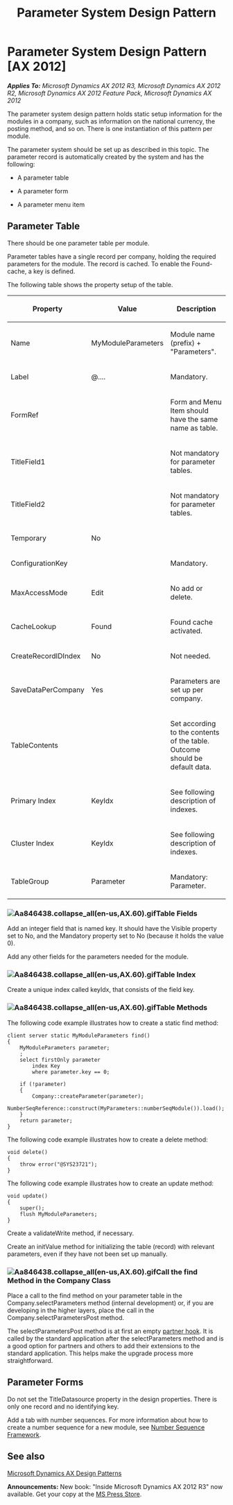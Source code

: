 ﻿---
title: Parameter System Design Pattern
TOCTitle: Parameter System
ms:assetid: 9bcc224b-393d-437d-beed-8ad5b87f14cb
ms:mtpsurl: https://msdn.microsoft.com/en-us/library/Aa846438(v=AX.60)
ms:contentKeyID: 35248198
ms.date: 05/18/2015
mtps_version: v=AX.60
---

# Parameter System Design Pattern [AX 2012]


_**Applies To:** Microsoft Dynamics AX 2012 R3, Microsoft Dynamics AX 2012 R2, Microsoft Dynamics AX 2012 Feature Pack, Microsoft Dynamics AX 2012_

The parameter system design pattern holds static setup information for the modules in a company, such as information on the national currency, the posting method, and so on. There is one instantiation of this pattern per module.

The parameter system should be set up as described in this topic. The parameter record is automatically created by the system and has the following:

  - A parameter table

  - A parameter form

  - A parameter menu item

## Parameter Table

There should be one parameter table per module.

Parameter tables have a single record per company, holding the required parameters for the module. The record is cached. To enable the Found-cache, a key is defined.

The following table shows the property setup of the table.

<table>
<colgroup>
<col style="width: 33%" />
<col style="width: 33%" />
<col style="width: 33%" />
</colgroup>
<thead>
<tr class="header">
<th><p>Property</p></th>
<th><p>Value</p></th>
<th><p>Description</p></th>
</tr>
</thead>
<tbody>
<tr class="odd">
<td><p>Name</p></td>
<td><p>MyModuleParameters</p></td>
<td><p>Module name (prefix) + &quot;Parameters&quot;.</p></td>
</tr>
<tr class="even">
<td><p>Label</p></td>
<td><p>@....</p></td>
<td><p>Mandatory.</p></td>
</tr>
<tr class="odd">
<td><p>FormRef</p></td>
<td><p></p></td>
<td><p>Form and Menu Item should have the same name as table.</p></td>
</tr>
<tr class="even">
<td><p>TitleField1</p></td>
<td><p></p></td>
<td><p>Not mandatory for parameter tables.</p></td>
</tr>
<tr class="odd">
<td><p>TitleField2</p></td>
<td><p></p></td>
<td><p>Not mandatory for parameter tables.</p></td>
</tr>
<tr class="even">
<td><p>Temporary</p></td>
<td><p>No</p></td>
<td><p></p></td>
</tr>
<tr class="odd">
<td><p>ConfigurationKey</p></td>
<td><p></p></td>
<td><p>Mandatory.</p></td>
</tr>
<tr class="even">
<td><p>MaxAccessMode</p></td>
<td><p>Edit</p></td>
<td><p>No add or delete.</p></td>
</tr>
<tr class="odd">
<td><p>CacheLookup</p></td>
<td><p>Found</p></td>
<td><p>Found cache activated.</p></td>
</tr>
<tr class="even">
<td><p>CreateRecordIDIndex</p></td>
<td><p>No</p></td>
<td><p>Not needed.</p></td>
</tr>
<tr class="odd">
<td><p>SaveDataPerCompany</p></td>
<td><p>Yes</p></td>
<td><p>Parameters are set up per company.</p></td>
</tr>
<tr class="even">
<td><p>TableContents</p></td>
<td><p></p></td>
<td><p>Set according to the contents of the table. Outcome should be default data.</p></td>
</tr>
<tr class="odd">
<td><p>Primary Index</p></td>
<td><p>KeyIdx</p></td>
<td><p>See following description of indexes.</p></td>
</tr>
<tr class="even">
<td><p>Cluster Index</p></td>
<td><p>KeyIdx</p></td>
<td><p>See following description of indexes.</p></td>
</tr>
<tr class="odd">
<td><p>TableGroup</p></td>
<td><p>Parameter</p></td>
<td><p>Mandatory: Parameter.</p></td>
</tr>
</tbody>
</table>


### ![Aa846438.collapse\_all(en-us,AX.60).gif](images/Gg863931.collapse_all(en-us,AX.60).gif "Aa846438.collapse_all(en-us,AX.60).gif")Table Fields

Add an integer field that is named key. It should have the Visible property set to No, and the Mandatory property set to No (because it holds the value 0).

Add any other fields for the parameters needed for the module.

### ![Aa846438.collapse\_all(en-us,AX.60).gif](images/Gg863931.collapse_all(en-us,AX.60).gif "Aa846438.collapse_all(en-us,AX.60).gif")Table Index

Create a unique index called keyIdx, that consists of the field key.

### ![Aa846438.collapse\_all(en-us,AX.60).gif](images/Gg863931.collapse_all(en-us,AX.60).gif "Aa846438.collapse_all(en-us,AX.60).gif")Table Methods

The following code example illustrates how to create a static find method:

    client server static MyModuleParameters find()
    {
        MyModuleParameters parameter;
        ;
        select firstOnly parameter
            index Key
            where parameter.key == 0;
     
        if (!parameter)
        {
            Company::createParameter(parameter);
            NumberSeqReference::construct(MyParameters::numberSeqModule()).load();
        }
        return parameter;
    }

The following code example illustrates how to create a delete method:

    void delete()
    {
        throw error("@SYS23721");
    }

The following code example illustrates how to create an update method:

    void update()
    {
        super();
        flush MyModuleParameters; 
    }

Create a validateWrite method, if necessary.

Create an initValue method for initializing the table (record) with relevant parameters, even if they have not been set up manually.

### ![Aa846438.collapse\_all(en-us,AX.60).gif](images/Gg863931.collapse_all(en-us,AX.60).gif "Aa846438.collapse_all(en-us,AX.60).gif")Call the find Method in the Company Class

Place a call to the find method on your parameter table in the Company.selectParameters method (internal development) or, if you are developing in the higher layers, place the call in the Company.selectParametersPost method.

The selectParametersPost method is at first an empty [partner hook](partner-hooks-design-pattern.md). It is called by the standard application after the selectParameters method and is a good option for partners and others to add their extensions to the standard application. This helps make the upgrade process more straightforward.

## Parameter Forms

Do not set the TitleDatasource property in the design properties. There is only one record and no identifying key.

Add a tab with number sequences. For more information about how to create a number sequence for a new module, see [Number Sequence Framework](number-sequence-framework.md).

## See also

[Microsoft Dynamics AX Design Patterns](microsoft-dynamics-ax-design-patterns.md)

  
**Announcements:** New book: "Inside Microsoft Dynamics AX 2012 R3" now available. Get your copy at the [MS Press Store](https://www.microsoftpressstore.com/store/inside-microsoft-dynamics-ax-2012-r3-9780735685109).

